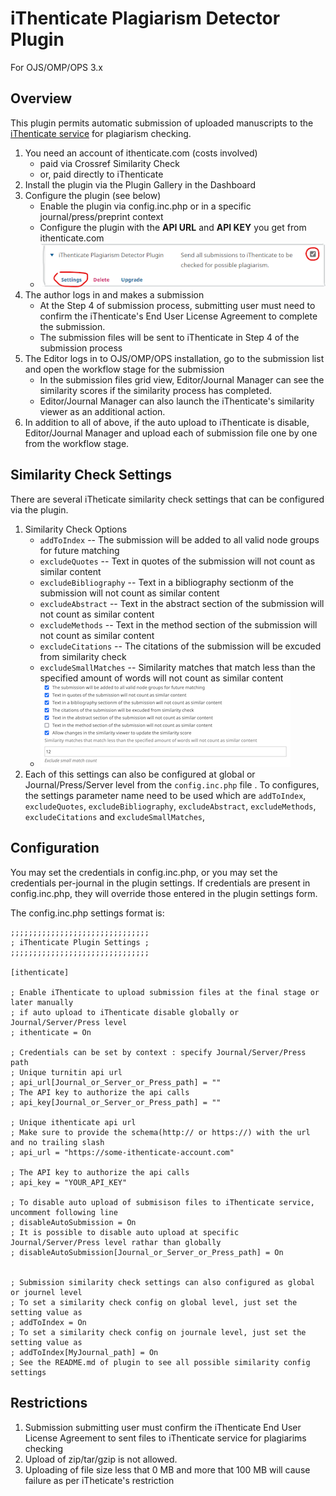 # iThenticate Plagiarism Detector Plugin

For OJS/OMP/OPS 3.x

## Overview

This plugin permits automatic submission of uploaded manuscripts to the [iThenticate service](http://www.ithenticate.com/) for plagiarism checking.
1. You need an account of ithenticate.com (costs involved)
   * paid via Crossref Similarity Check
   * or, paid directly to iThenticate
2. Install the plugin via the Plugin Gallery in the Dashboard
3. Configure the plugin (see below)
   * Enable the plugin via config.inc.php or in a specific journal/press/preprint context
   * Configure the plugin with the **API URL** and **API KEY** you get from ithenticate.com
   * ![Example Settings configuration](images/ithenticate-settings.png)
4. The author logs in and makes a submission
   * At the Step 4 of submission process, submitting user must need to confirm the iThenticate's End User License Agreement to complete the submission.
   * The submission files will be sent to iThenticate in Step 4 of the submission process
5. The Editor logs in to OJS/OMP/OPS installation, go to the submission list and open the workflow stage for the submission
   * In the submission files grid view, Editor/Journal Manager can see the similarity scores if the similarity process has completed.
   * Editor/Journal Manager can also launch the iThenticate's similarity viewer as an additional action.
6. In addition to all of above, if the auto upload to iThenticate is disable, Editor/Journal Manager and upload each of submission file one by one from the workflow stage.

## Similarity Check Settings

There are several iTheticate similarity check settings that can be configured via the plugin.
1. Similarity Check Options
   * `addToIndex` -- The submission will be added to all valid node groups for future matching
   * `excludeQuotes` -- Text in quotes of the submission will not count as similar content
   * `excludeBibliography` -- Text in a bibliography sectionm of the submission will not count as similar content
   * `excludeAbstract` -- Text in the abstract section of the submission will not count as similar content
   * `excludeMethods` -- Text in the method section of the submission will not count as similar content
   * `excludeCitations` -- The citations of the submission will be excuded from similarity check
   * `excludeSmallMatches` -- Similarity matches that match less than the specified amount of words will not count as similar content
   * ![Available Similarity Check Options](images/similarity-check-settings.png)
2. Each of this settings can also be configured at global or Journal/Press/Server level from the `config.inc.php` file . To configures, the settings parameter name need to be used which are `addToIndex`, `excludeQuotes`, `excludeBibliography`, `excludeAbstract`, `excludeMethods`, `excludeCitations` and `excludeSmallMatches`, 

## Configuration

You may set the credentials in config.inc.php, or you may set the credentials per-journal in the plugin settings.  If credentials are present in config.inc.php, they will override those entered in the plugin settings form.

The config.inc.php settings format is:

```
;;;;;;;;;;;;;;;;;;;;;;;;;;;;;;;
; iThenticate Plugin Settings ;
;;;;;;;;;;;;;;;;;;;;;;;;;;;;;;;

[ithenticate]

; Enable iThenticate to upload submission files at the final stage or later manually 
; if auto upload to iThenticate disable globally or Journal/Server/Press level
; ithenticate = On

; Credentials can be set by context : specify Journal/Server/Press path
; Unique turnitin api url
; api_url[Journal_or_Server_or_Press_path] = ""
; The API key to authorize the api calls
; api_key[Journal_or_Server_or_Press_path] = ""

; Unique ithenticate api url
; Make sure to provide the schema(http:// or https://) with the url and no trailing slash
; api_url = "https://some-ithenticate-account.com"

; The API key to authorize the api calls
; api_key = "YOUR_API_KEY"

; To disable auto upload of submisison files to iThenticate service, uncomment following line
; disableAutoSubmission = On
; It is possible to disable auto upload at specific Journal/Server/Press level rathar than globally
; disableAutoSubmission[Journal_or_Server_or_Press_path] = On


; Submission similarity check settings can also configured as global or journel level
; To set a similarity check config on global level, just set the setting value as
; addToIndex = On
; To set a similarity check config on journale level, just set the setting value as
; addToIndex[MyJournal_path] = On
; See the README.md of plugin to see all possible similarity config settings
```

## Restrictions
1. Submission submitting user must confirm the iThenticate End User License Agreement to sent files to iThenticate service for plagiarims checking
2. Upload of zip/tar/gzip is not allowed.
3. Uploading of file size less that 0 MB and more that 100 MB will cause failure as per iTheticate's restriction